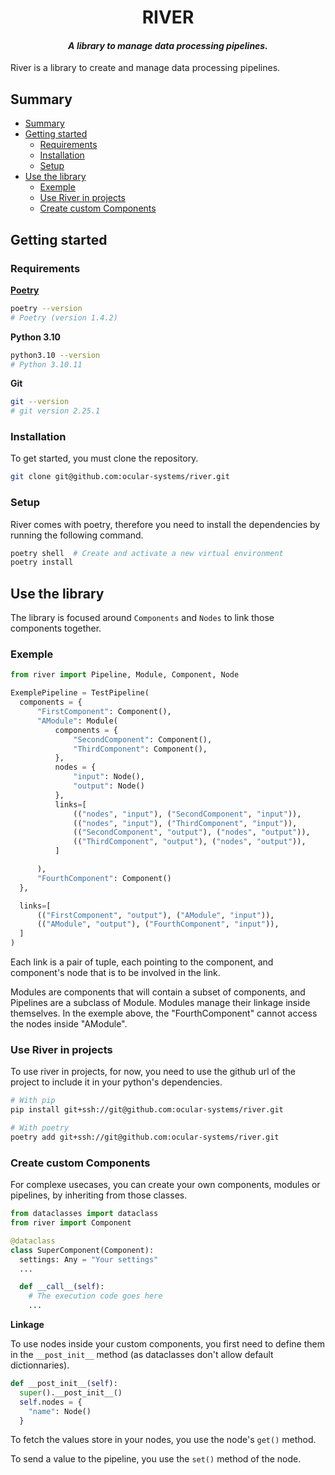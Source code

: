 <h1 align="center">RIVER</h1>

_<h4 align="center">A library to manage data processing pipelines.</h4>_

River is a library to create and manage data processing pipelines.

## Summary

- [Summary](#summary)
- [Getting started](#getting-started)
  - [Requirements](#requirements)
  - [Installation](#installation)
  - [Setup](#setup)
- [Use the library](#use-the-library)
  - [Exemple](#exemple)
  - [Use River in projects](#use-river-in-projects)
  - [Create custom Components](#create-custom-components)

## Getting started

### Requirements

**[Poetry](https://python-poetry.org/)**

```bash
poetry --version
# Poetry (version 1.4.2)
```

**Python 3.10**

```bash
python3.10 --version
# Python 3.10.11
```

**Git**

```bash
git --version
# git version 2.25.1
```

### Installation

To get started, you must clone the repository.

```bash
git clone git@github.com:ocular-systems/river.git
```

### Setup

River comes with poetry, therefore you need to install the dependencies by running the following command.

```bash
poetry shell  # Create and activate a new virtual environment
poetry install
```

## Use the library

The library is focused around `Components` and `Nodes` to link those components together.

### Exemple

```python
from river import Pipeline, Module, Component, Node

ExemplePipeline = TestPipeline(
  components = {
      "FirstComponent": Component(),
      "AModule": Module(
          components = {
              "SecondComponent": Component(),
              "ThirdComponent": Component(),
          },
          nodes = {
              "input": Node(),
              "output": Node()
          },
          links=[
              (("nodes", "input"), ("SecondComponent", "input")),
              (("nodes", "input"), ("ThirdComponent", "input")),
              (("SecondComponent", "output"), ("nodes", "output")),
              (("ThirdComponent", "output"), ("nodes", "output")),
          ]

      ),
      "FourthComponent": Component()
  },

  links=[
      (("FirstComponent", "output"), ("AModule", "input")),
      (("AModule", "output"), ("FourthComponent", "input")),
  ]
)
```

Each link is a pair of tuple, each pointing to the component, and component's node that is to be involved in the link.

Modules are components that will contain a subset of components, and Pipelines are a subclass of Module. Modules manage their linkage inside themselves. In the exemple above, the "FourthComponent" cannot access the nodes inside "AModule".

### Use River in projects

To use river in projects, for now, you need to use the github url of the project to include it in your python's dependencies.

```bash
# With pip
pip install git+ssh://git@github.com:ocular-systems/river.git

# With poetry
poetry add git+ssh://git@github.com:ocular-systems/river.git
```

### Create custom Components

For complexe usecases, you can create your own components, modules or pipelines, by inheriting from those classes.

```python
from dataclasses import dataclass
from river import Component

@dataclass
class SuperComponent(Component):
  settings: Any = "Your settings"
  ...

  def __call__(self):
    # The execution code goes here
    ...
```

**Linkage**

To use nodes inside your custom components, you first need to define them in the `__post_init__` method (as dataclasses don't allow default dictionnaries).

```python
def __post_init__(self):
  super().__post_init__()
  self.nodes = {
    "name": Node()
  }
```

To fetch the values store in your nodes, you use the node's `get()` method.

To send a value to the pipeline, you use the `set()` method of the node.
